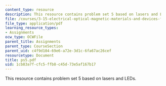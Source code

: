 ```yaml
---
content_type: resource
description: This resource contains problem set 5 based on lasers and LEDs.
file: /courses/3-15-electrical-optical-magnetic-materials-and-devices-fall-2006/1cb83a7fcfc5ffb8c45d73e5af167b17_ps5.pdf
file_type: application/pdf
learning_resource_types:
- Assignments
ocw_type: OCWFile
parent_title: Assignments
parent_type: CourseSection
parent_uid: c4f9d104-69e6-a72e-3d1c-6fa67ac26cef
resourcetype: Document
title: ps5.pdf
uid: 1cb83a7f-cfc5-ffb8-c45d-73e5af167b17
---
```

This resource contains problem set 5 based on lasers and LEDs.

